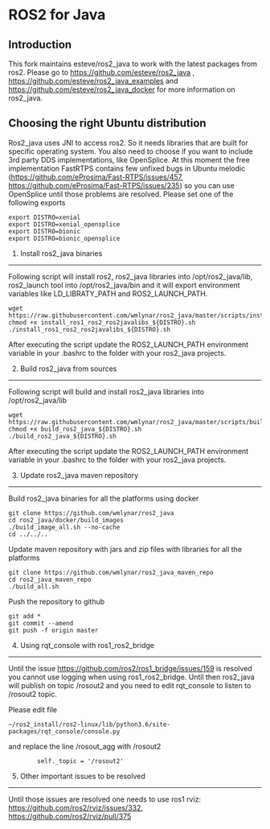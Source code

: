 ROS2 for Java
=============

Introduction
------------

This fork maintains esteve/ros2_java to work with the latest packages from ros2. Please go to https://github.com/esteve/ros2_java , https://github.com/esteve/ros2_java_examples and https://github.com/esteve/ros2_java_docker for more information on ros2_java.

Choosing the right Ubuntu distribution
--------------------------------------

Ros2_java uses JNI to access ros2. So it needs libraries that are built for specific operating system. You also need to choose if you want to include 3rd party DDS implementations, like OpenSplice. At this moment the free implementation FastRTPS contains few unfixed bugs in Ubuntu melodic (https://github.com/eProsima/Fast-RTPS/issues/457, https://github.com/eProsima/Fast-RTPS/issues/235) so you can use OpenSplice until those problems are resolved. Please set one of the following exports

```
export DISTRO=xenial
export DISTRO=xenial_opensplice
export DISTRO=bionic
export DISTRO=bionic_opensplice
```

1. Install ros2_java binaries
-----------------------------

Following script will install ros2, ros2_java libraries into /opt/ros2_java/lib, ros2_launch tool into /opt/ros2_java/bin and it will export environment variables like LD_LIBRATY_PATH and ROS2_LAUNCH_PATH.

````
wget https://raw.githubusercontent.com/wmlynar/ros2_java/master/scripts/install/install_ros1_ros2_ros2javalibs_${DISTRO}.sh
chmod +x install_ros1_ros2_ros2javalibs_${DISTRO}.sh
./install_ros1_ros2_ros2javalibs_${DISTRO}.sh
````

After executing the script update the ROS2_LAUNCH_PATH environment variable in your .bashrc to the folder with your ros2_java projects.

2. Build ros2_java from sources
-------------------------------

Following script will build and install ros2_java libraries into /opt/ros2_java/lib

````
wget https://raw.githubusercontent.com/wmlynar/ros2_java/master/scripts/build_local/build_ros2_java_${DISTRO}.sh
chmod +x build_ros2_java_${DISTRO}.sh
./build_ros2_java_${DISTRO}.sh
````
After executing the script update the ROS2_LAUNCH_PATH environment variable in your .bashrc to the folder with your ros2_java projects.

3. Update ros2_java maven repository
------------------------------------

Build ros2_java binaries for all the platforms using docker

```
git clone https://github.com/wmlynar/ros2_java
cd ros2_java/docker/build_images
./build_image_all.sh --no-cache
cd ../../..
```
Update maven repository with jars and zip files with libraries for all the platforms

```
git clone https://github.com/wmlynar/ros2_java_maven_repo
cd ros2_java_maven_repo
./build_all.sh
```

Push the repository to github

```
git add *
git commit --amend
git push -f origin master
```

4. Using rqt_console with ros1_ros2_bridge
------------------------------------------

Until the issue https://github.com/ros2/ros1_bridge/issues/159 is resolved you cannot use logging when using ros1_ros2_bridge. Until then ros2_java will publish
on topic /rosout2 and you need to edit rqt_console to listen to /rosout2 topic.

Please edit file
```
~/ros2_install/ros2-linux/lib/python3.6/site-packages/rqt_console/console.py
```
and replace the line /rosout_agg with /rosout2
```
        self._topic = '/rosout2'
```

5. Other important issues to be resolved
----------------------------------------

Until those issues are resolved one needs to use ros1 rviz: https://github.com/ros2/rviz/issues/332, https://github.com/ros2/rviz/pull/375

